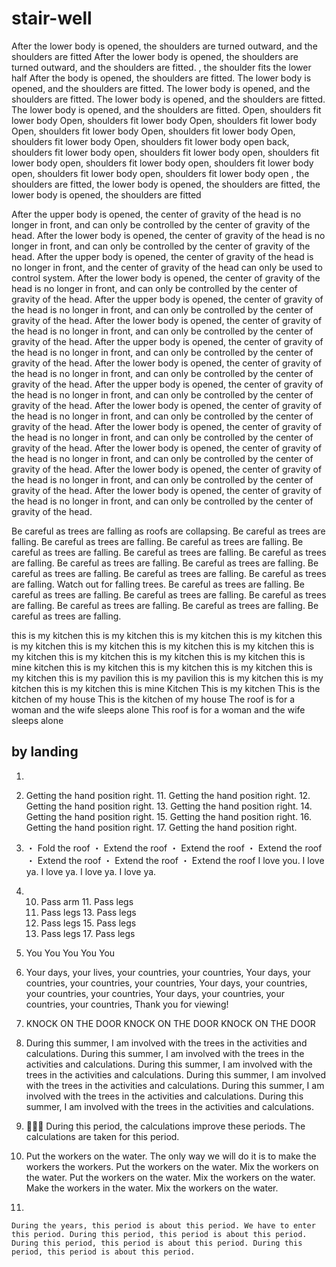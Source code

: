 # stair-well

 After the lower body is opened, the shoulders are turned outward, and the shoulders are fitted After the lower body is opened, the shoulders are turned outward, and the shoulders are fitted. , the shoulder fits the lower half After the body is opened, the shoulders are fitted. The lower body is opened, and the shoulders are fitted. The lower body is opened, and the shoulders are fitted. The lower body is opened, and the shoulders are fitted. The lower body is opened, and the shoulders are fitted. Open, shoulders fit lower body Open, shoulders fit lower body Open, shoulders fit lower body Open, shoulders fit lower body Open, shoulders fit lower body Open, shoulders fit lower body Open, shoulders fit lower body open back, shoulders fit lower body open, shoulders fit lower body open, shoulders fit lower body open, shoulders fit lower body open, shoulders fit lower body open, shoulders fit lower body open, shoulders fit lower body open , the shoulders are fitted, the lower body is opened, the shoulders are fitted, the lower body is opened, the shoulders are fitted

 After the upper body is opened, the center of gravity of the head is no longer in front, and can only be controlled by the center of gravity of the head. After the lower body is opened, the center of gravity of the head is no longer in front, and can only be controlled by the center of gravity of the head. After the upper body is opened, the center of gravity of the head is no longer in front, and the center of gravity of the head can only be used to control system. After the lower body is opened, the center of gravity of the head is no longer in front, and can only be controlled by the center of gravity of the head. After the upper body is opened, the center of gravity of the head is no longer in front, and can only be controlled by the center of gravity of the head. After the lower body is opened, the center of gravity of the head is no longer in front, and can only be controlled by the center of gravity of the head. After the upper body is opened, the center of gravity of the head is no longer in front, and can only be controlled by the center of gravity of the head. After the lower body is opened, the center of gravity of the head is no longer in front, and can only be controlled by the center of gravity of the head. After the upper body is opened, the center of gravity of the head is no longer in front, and can only be controlled by the center of gravity of the head. After the lower body is opened, the center of gravity of the head is no longer in front, and can only be controlled by the center of gravity of the head. After the lower body is opened, the center of gravity of the head is no longer in front, and can only be controlled by the center of gravity of the head. After the lower body is opened, the center of gravity of the head is no longer in front, and can only be controlled by the center of gravity of the head. After the lower body is opened, the center of gravity of the head is no longer in front, and can only be controlled by the center of gravity of the head. After the lower body is opened, the center of gravity of the head is no longer in front, and can only be controlled by the center of gravity of the head.

 Be careful as trees are falling as roofs are collapsing. Be careful as trees are falling. Be careful as trees are falling. Be careful as trees are falling. Be careful as trees are falling. Be careful as trees are falling. Be careful as trees are falling. Be careful as trees are falling. Be careful as trees are falling. Be careful as trees are falling. Be careful as trees are falling. Be careful as trees are falling. Watch out for falling trees. Be careful as trees are falling. Be careful as trees are falling. Be careful as trees are falling. Be careful as trees are falling. Be careful as trees are falling. Be careful as trees are falling. Be careful as trees are falling.

 this is my kitchen this is my kitchen this is my kitchen this is my kitchen this is my kitchen this is my kitchen this is my kitchen this is my kitchen this is my kitchen this is my kitchen this is my kitchen this is my kitchen this is mine kitchen this is my kitchen this is my kitchen this is my kitchen this is my kitchen this is my pavilion this is my pavilion this is my kitchen this is my kitchen this is my kitchen this is mine Kitchen This is my kitchen This is the kitchen of my house This is the kitchen of my house The roof is for a woman and the wife sleeps alone This roof is for a woman and the wife sleeps alone


 ## by landing

 1. 
  10. Getting the hand position right. 11. Getting the hand position right. 12. Getting the hand position right. 13. Getting the hand position right. 14. Getting the hand position right. 15. Getting the hand position right. 16. Getting the hand position right. 17. Getting the hand position right.

 2.  
    ・ Fold the roof ・ Extend the roof ・ Extend the roof ・ Extend the roof ・ Extend the roof ・ Extend the roof ・ Extend the roof I love you. I love ya. I love ya. I love ya. I love ya. 
 3. 
    10. Pass arm 11. Pass legs 
    12. Pass legs 13. Pass legs 
    14. Pass legs 15. Pass legs 
    16. Pass legs 17. Pass legs
 4. 
    You You You You You
 5. 
    Your days, your lives, your countries, your countries, Your days, your countries, your countries, your countries, Your days, your countries, your countries, your countries, Your days, your countries, your countries, your countries, Thank you for viewing!
 6. 
    KNOCK ON THE DOOR KNOCK ON THE DOOR KNOCK ON THE DOOR
 7. 
    During this summer, I am involved with the trees in the activities and calculations. During this summer, I am involved with the trees in the activities and calculations. During this summer, I am involved with the trees in the activities and calculations. During this summer, I am involved with the trees in the activities and calculations. During this summer, I am involved with the trees in the activities and calculations. During this summer, I am involved with the trees in the activities and calculations.
 8. 
    🥁🥁🥁 During this period, the calculations improve these periods. The calculations are taken for this period.
 9. 
    Put the workers on the water. The only way we will do it is to make the workers the workers. Put the workers on the water. Mix the workers on the water. Put the workers on the water. Mix the workers on the water. Make the workers in the water. Mix the workers on the water.
 10. 
    During the years, this period is about this period. We have to enter this period. During this period, this period is about this period. During this period, this period is about this period. During this period, this period is about this period.

